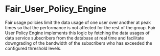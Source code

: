 # Fair_User_Policy_Engine

Fair usage policies limit the data usage of one user over another at peak times so that the performance  is not affected for the rest of the group. Fair User Policy Engine implements this logic by fetching the data usages of data service subscribers from the database at real time and facilitate downgrading of the bandwidth of the subscribers who has exceeded the configured threshold levels.

